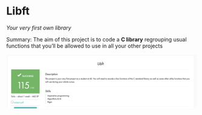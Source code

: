 # Libft
_Your very first own library_

Summary: The aim of this project is to code a **C library** regrouping usual functions that
you’ll be allowed to use in all your other projects

![Libft](https://github.com/ivanoriola/42/blob/f435163e46d724889baa8b3c59565d1bbb3e8501/images/Libft.png)
